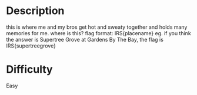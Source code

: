 # Description

this is where me and my bros get hot and sweaty together and holds many memories for me. where is this?
flag format: IRS{placename}
eg. if you think the answer is Supertree Grove at Gardens By The Bay, the flag is IRS{supertreegrove}

# Difficulty

Easy